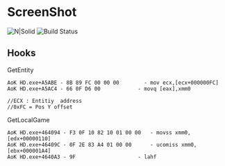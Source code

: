 # ScreenShot

![N|Solid](https://guidedhacking.com/attachments/screenshot_1-png.5760/)
![Build Status](https://guidedhacking.com/attachments/screenshot_2-png.5761/)

## Hooks
GetEntity
```
AoK HD.exe+A5ABE - 8B 89 FC 00 00 00        - mov ecx,[ecx+000000FC]
AoK HD.exe+A5AC4 - 66 0F D6 00            - movq [eax],xmm0

//ECX : Entitiy  address
//0xFC = Pos Y offset 
```
GetLocalGame
```
AoK HD.exe+464094 - F3 0F 10 82 10 01 00 00   - movss xmm0,[edx+00000110]
AoK HD.exe+46409C - 0F 2E 83 A4 01 00 00      - ucomiss xmm0,[ebx+000001A4]
AoK HD.exe+4640A3 - 9F                    - lahf
```